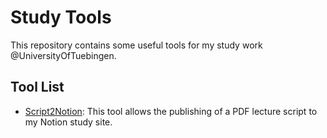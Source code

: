 # Study Tools

This repository contains some useful tools for my study work @UniversityOfTuebingen.

## Tool List

- [Script2Notion](./Script2Notion/Script2Notion.md): This tool allows the publishing of a PDF lecture script to my Notion study site.